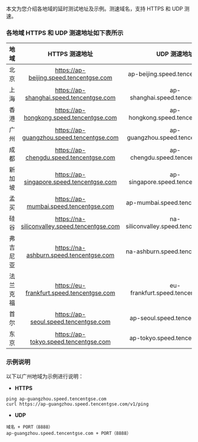 本文为您介绍各地域的延时测试地址及示例。测速域名，支持 HTTPS 和 UDP 测速。

### 各地域 HTTPS 和 UDP 测速地址如下表所示 

|   地域   |                 HTTPS 测速地址                 |   UDP 测速地址   |
| :------: | :-------------------------------------------: | :-------------: |
|   北京   |    https://ap-beijing.speed.tencentgse.com    | ap-beijing.speed.tencentgse.com |
|   上海   |   https://ap-shanghai.speed.tencentgse.com    | ap-shanghai.speed.tencentgse.com  |
|   香港   |   https://ap-hongkong.speed.tencentgse.com    | ap-hongkong.speed.tencentgse.com  |
|   广州   |   https://ap-guangzhou.speed.tencentgse.com   |  ap-guangzhou.speed.tencentgse.com |
|   成都   |   https://ap-chengdu.speed.tencentgse.com   |   ap-chengdu.speed.tencentgse.com | 
|  新加坡  |   https://ap-singapore.speed.tencentgse.com   |  ap-singapore.speed.tencentgse.com  |
|   孟买   |    https://ap-mumbai.speed.tencentgse.com     | ap-mumbai.speed.tencentgse.com  |
|   硅谷   | https://na-siliconvalley.speed.tencentgse.com |  na-siliconvalley.speed.tencentgse.com   |
| 弗吉尼亚 |    https://na-ashburn.speed.tencentgse.com    |  na-ashburn.speed.tencentgse.com   |
| 法兰克福 |   https://eu-frankfurt.speed.tencentgse.com   | eu-frankfurt.speed.tencentgse.com  |
|   首尔   |     https://ap-seoul.speed.tencentgse.com     | ap-seoul.speed.tencentgse.com  |
|   东京   |     https://ap-tokyo.speed.tencentgse.com     | ap-tokyo.speed.tencentgse.com  |



### 示例说明  
以下以广州地域为示例进行说明：
- **HTTPS**
```plaintext
ping ap-guangzhou.speed.tencentgse.com
curl https://ap-guangzhou.speed.tencentgse.com/v1/ping
```
- **UDP**
```
域名 + PORT（8888）
ap-guangzhou.speed.tencentgse.com + PORT（8888）
```
